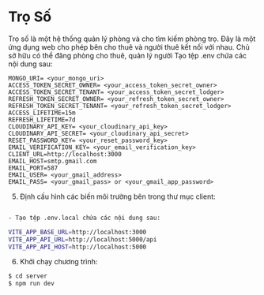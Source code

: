 # Trọ Số

Trọ số là một hệ thống quản lý phòng và cho tìm kiếm phòng trọ. Đây là một ứng dụng web cho phép bên cho thuê và người thuê kết nối với nhau. Chủ sở hữu có thể đăng phòng cho thuê, quản lý người
Tạo tệp .env chứa các nội dung sau:
```
MONGO_URI= <your_mongo_uri>
ACCESS_TOKEN_SECRET_OWNER= <your_access_token_secret_owner>
ACCESS_TOKEN_SECRET_TENANT= <your_access_token_secret_lodger>
REFRESH_TOKEN_SECRET_OWNER= <your_refresh_token_secret_owner>
REFRESH_TOKEN_SECRET_TENANT= <your_refresh_token_secret_lodger>
ACCESS_LIFETIME=15m
REFRESH_LIFETIME=7d
CLOUDINARY_API_KEY= <your_cloudinary_api_key>
CLOUDINARY_API_SECRET= <your_cloudinary_api_secret>
RESET_PASSWORD_KEY= <your_reset_password_key>
EMAIL_VERIFICATION_KEY= <your_email_verification_key>
CLIENT_URL=http://localhost:3000
EMAIL_HOST=smtp.gmail.com
EMAIL_PORT=587
EMAIL_USER= <your_gmail_address>
EMAIL_PASS= <your_gmail_pass> or <your_gmail_app_password>
```

5. Định cấu hình các biến môi trường bên trong thư mục client:

```bash

- Tạo tệp .env.local chứa các nội dung sau:

VITE_APP_BASE_URL=http://localhost:3000
VITE_APP_API_URL=http://localhost:5000/api
VITE_APP_API_HOST=http://localhost:5000
```

6. Khởi chạy chương trình:

```bash
$ cd server
$ npm run dev
```
